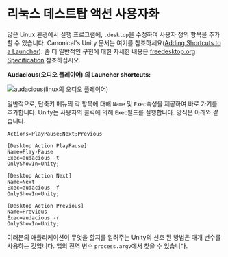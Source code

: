 # 리눅스 데스트탑 액션 사용자화

많은 Linux 환경에서 실행 프로그램에, `.desktop`을 수정하여 사용자 정의 항목을 추가 할 수 있습니다. Canonical's Unity 문서는 여기를 참조하세요([Adding Shortcuts to a Launcher](https://help.ubuntu.com/community/UnityLaunchersAndDesktopFiles#Adding_shortcuts_to_a_launcher)). 좀 더 일반적인 구현에 대한 자세한 내용은 [freedesktop.org Specification](https://specifications.freedesktop.org/desktop-entry-spec/1.1/ar01s11.html) 참조하십시오.

__Audacious(오디오 플레이어) 의 Launcher shortcuts:__

![audacious(linux의 오디오 플레이어)](https://help.ubuntu.com/community/UnityLaunchersAndDesktopFiles?action=AttachFile&do=get&target=shortcuts.png)

일반적으로, 단축키 메뉴의 각 항목에 대해 `Name` 및 `Exec`속성을 제공하여 바로 가기를 추가합니다. Unity는 사용자의 클릭에 의해 `Exec`필드를 실행합니다. 양식은 아래와 같습니다.

```plaintext
Actions=PlayPause;Next;Previous

[Desktop Action PlayPause]
Name=Play-Pause
Exec=audacious -t
OnlyShowIn=Unity;

[Desktop Action Next]
Name=Next
Exec=audacious -f
OnlyShowIn=Unity;

[Desktop Action Previous]
Name=Previous
Exec=audacious -r
OnlyShowIn=Unity;
```

여러분의 애플리케이션이 무엇을 할지를 알려주는 Unity의 선호 된 방법은 매개 변수를 사용하는 것입니다. 앱의 전역 변수 `process.argv`에서 찾을 수 있습니다.
